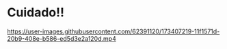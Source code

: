 # Cuidado!!


https://user-images.githubusercontent.com/62391120/173407219-11f1571d-20b9-408e-b586-ed5d3e2a120d.mp4

